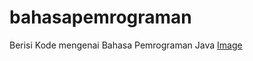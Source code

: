 # bahasapemrograman
Berisi Kode mengenai Bahasa Pemrograman Java
[Image](https://cloud.githubusercontent.com/assets/11450564/7558490/db10bf2e-f7cf-11e4-9b98-c2f22f8367a4.jpg)

